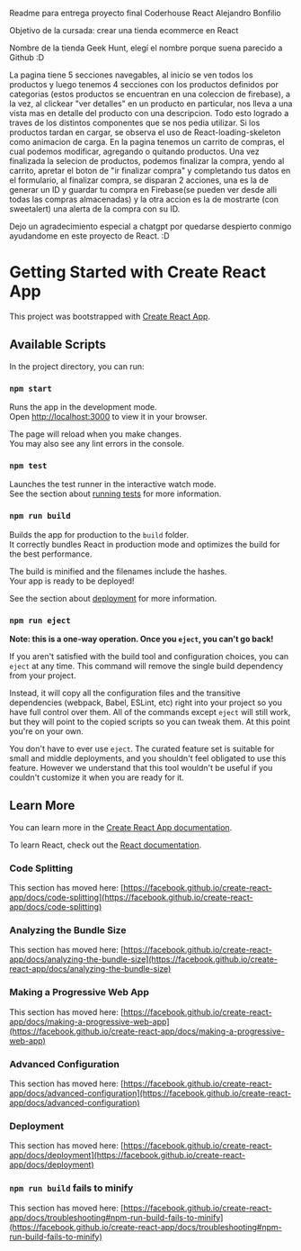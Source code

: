 Readme para entrega proyecto final Coderhouse React Alejandro Bonfilio

Objetivo de la cursada: crear una tienda ecommerce en React

Nombre de la tienda Geek Hunt, elegí el nombre porque suena parecido a Github :D 

La pagina tiene 5 secciones navegables, al inicio se ven todos los productos y luego tenemos 4 secciones con los productos definidos por categorias (estos productos se encuentran en una coleccion de firebase), a la vez, al clickear "ver detalles" en un producto en particular, nos lleva a una vista mas en detalle del producto con una descripcion. Todo esto logrado a traves de los distintos componentes que se nos pedia utilizar.
Si los productos tardan en cargar, se observa el uso de React-loading-skeleton como animacion de carga.
En la pagina tenemos un carrito de compras, el cual podemos modificar, agregando o quitando productos.
Una vez finalizada la selecion de productos, podemos finalizar la compra, yendo al carrito, apretar el boton de "ir finalizar compra" y completando tus datos en el formulario, al finalizar compra, se disparan 2 acciones, una es la de generar un ID y guardar tu compra en Firebase(se pueden ver desde alli todas las compras almacenadas) y la otra accion es la de mostrarte (con sweetalert) una alerta de la compra con su ID.

Dejo un agradecimiento especial a chatgpt por quedarse despierto conmigo ayudandome en este proyecto de React. :D


# Getting Started with Create React App

This project was bootstrapped with [Create React App](https://github.com/facebook/create-react-app).

## Available Scripts

In the project directory, you can run:

### `npm start`

Runs the app in the development mode.\
Open [http://localhost:3000](http://localhost:3000) to view it in your browser.

The page will reload when you make changes.\
You may also see any lint errors in the console.

### `npm test`

Launches the test runner in the interactive watch mode.\
See the section about [running tests](https://facebook.github.io/create-react-app/docs/running-tests) for more information.

### `npm run build`

Builds the app for production to the `build` folder.\
It correctly bundles React in production mode and optimizes the build for the best performance.

The build is minified and the filenames include the hashes.\
Your app is ready to be deployed!

See the section about [deployment](https://facebook.github.io/create-react-app/docs/deployment) for more information.

### `npm run eject`

**Note: this is a one-way operation. Once you `eject`, you can't go back!**

If you aren't satisfied with the build tool and configuration choices, you can `eject` at any time. This command will remove the single build dependency from your project.

Instead, it will copy all the configuration files and the transitive dependencies (webpack, Babel, ESLint, etc) right into your project so you have full control over them. All of the commands except `eject` will still work, but they will point to the copied scripts so you can tweak them. At this point you're on your own.

You don't have to ever use `eject`. The curated feature set is suitable for small and middle deployments, and you shouldn't feel obligated to use this feature. However we understand that this tool wouldn't be useful if you couldn't customize it when you are ready for it.

## Learn More

You can learn more in the [Create React App documentation](https://facebook.github.io/create-react-app/docs/getting-started).

To learn React, check out the [React documentation](https://reactjs.org/).

### Code Splitting

This section has moved here: [https://facebook.github.io/create-react-app/docs/code-splitting](https://facebook.github.io/create-react-app/docs/code-splitting)

### Analyzing the Bundle Size

This section has moved here: [https://facebook.github.io/create-react-app/docs/analyzing-the-bundle-size](https://facebook.github.io/create-react-app/docs/analyzing-the-bundle-size)

### Making a Progressive Web App

This section has moved here: [https://facebook.github.io/create-react-app/docs/making-a-progressive-web-app](https://facebook.github.io/create-react-app/docs/making-a-progressive-web-app)

### Advanced Configuration

This section has moved here: [https://facebook.github.io/create-react-app/docs/advanced-configuration](https://facebook.github.io/create-react-app/docs/advanced-configuration)

### Deployment

This section has moved here: [https://facebook.github.io/create-react-app/docs/deployment](https://facebook.github.io/create-react-app/docs/deployment)

### `npm run build` fails to minify

This section has moved here: [https://facebook.github.io/create-react-app/docs/troubleshooting#npm-run-build-fails-to-minify](https://facebook.github.io/create-react-app/docs/troubleshooting#npm-run-build-fails-to-minify)
